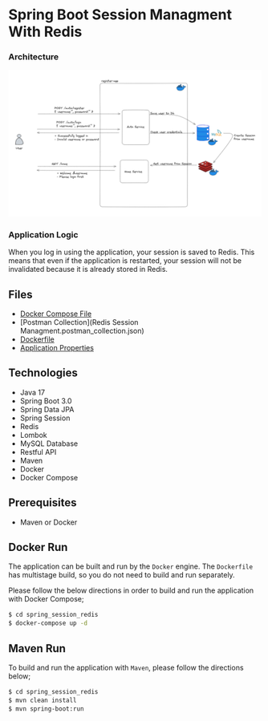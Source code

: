# Spring Boot Session Managment With Redis

### Architecture
![Architecture](assets/architecture.PNG)

### Application Logic
When you log in using the application, your session is saved to Redis. This means that even if the application is restarted, your session will not be invalidated because it is already stored in Redis.

## Files
- [Docker Compose File](docker-compose.yml)
- [Postman Collection](Redis Session Managment.postman_collection.json)
- [Dockerfile](Dockerfile)
- [Application Properties](src/main/resources/application.properties)

## Technologies
- Java 17
- Spring Boot 3.0
- Spring Data JPA
- Spring Session
- Redis
- Lombok
- MySQL Database
- Restful API
- Maven
- Docker
- Docker Compose

## Prerequisites
- Maven or Docker

## Docker Run
The application can be built and run by the `Docker` engine. The `Dockerfile` has multistage build, so you do not need to build and run separately.

Please follow the below directions in order to build and run the application with Docker Compose;

```sh
$ cd spring_session_redis
$ docker-compose up -d
```

## Maven Run
To build and run the application with `Maven`, please follow the directions below;

```sh
$ cd spring_session_redis
$ mvn clean install
$ mvn spring-boot:run
```